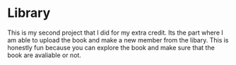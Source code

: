 # Library
This is my second project that I did for my extra credit. Its the part where I am able to upload the book and make a new member from the libary. This is honestly fun because you can explore the book and make sure that the book are avaliable or not.

